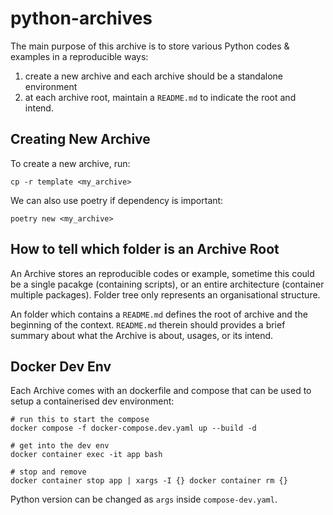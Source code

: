 # python-archives

The main purpose of this archive is to store various Python codes & examples in a reproducible ways:

1. create a new archive and each archive should be a standalone environment
2. at each archive root, maintain a `README.md` to indicate the root and intend.

## Creating New Archive

To create a new archive, run:

```shell
cp -r template <my_archive>
```

We can also use poetry if dependency is important:

```shell
poetry new <my_archive>
```

## How to tell which folder is an Archive Root

An Archive stores an reproducible codes or example, sometime this could be a single pacakge (containing scripts), or an entire architecture (container multiple packages). Folder tree only represents an organisational structure.

An folder which contains a `README.md` defines the root of archive and the beginning of the context. `README.md` therein should provides a brief summary about what the Archive is about, usages, or its intend.

## Docker Dev Env

Each Archive comes with an dockerfile and compose that can be used to setup a containerised dev environment:

```shell
# run this to start the compose
docker compose -f docker-compose.dev.yaml up --build -d

# get into the dev env
docker container exec -it app bash

# stop and remove
docker container stop app | xargs -I {} docker container rm {}
```

Python version can be changed as `args` inside `compose-dev.yaml`.

